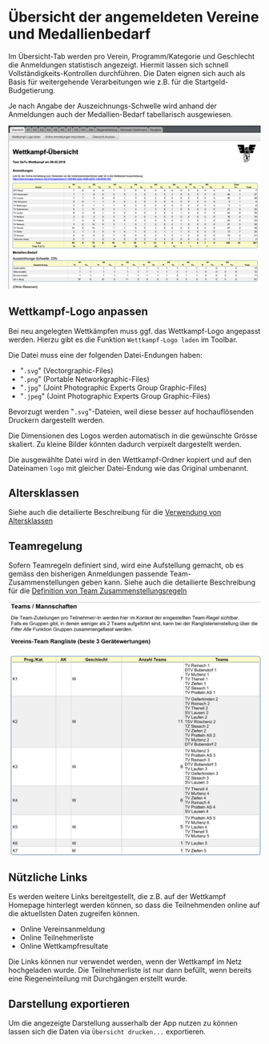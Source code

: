 # Übersicht der angemeldeten Vereine und Medallienbedarf

Im Übersicht-Tab werden pro Verein, Programm/Kategorie und Geschlecht die Anmeldungen statistisch angezeigt. Hiermit lassen sich schnell Vollständigkeits-Kontrollen durchführen. Die Daten eignen sich auch als Basis für weitergehende Verarbeitungen wie z.B. für die Startgeld-Budgetierung.

Je nach Angabe der Auszeichnungs-Schwelle wird anhand der Anmeldungen auch der Medallien-Bedarf tabellarisch ausgewiesen.

![](/assets/wettkampf-uebersicht.png)

## Wettkampf-Logo anpassen

Bei neu angelegten Wettkämpfen muss ggf. das Wettkampf-Logo angepasst werden. Hierzu gibt es die Funktion `Wettkampf-Logo laden` im Toolbar.

Die Datei muss eine der folgenden Datei-Endungen haben:

* "`.svg`" \(Vectorgraphic-Files\)
* "`.png`" \(Portable Networkgraphic-Files\)
* "`.jpg`" \(Joint Photographic Experts Group Graphic-Files\)
* "`.jpeg`" \(Joint Photographic Experts Group Graphic-Files\)

Bevorzugt werden "`.svg`"-Dateien, weil diese besser auf hochauflösenden Druckern dargestellt werden.

Die Dimensionen des Logos werden automatisch in die gewünschte Grösse skaliert. Zu kleine Bilder könnten dadurch verpixelt dargestellt werden.

Die ausgewählte Datei wird in den Wettkampf-Ordner kopiert und auf den Dateinamen `logo` mit gleicher Datei-Endung wie das Original umbenannt.

## Altersklassen

Siehe auch die detailierte Beschreibung für die [Verwendung von Altersklassen](altersklassen.md)

## Teamregelung

Sofern Teamregeln definiert sind, wird eine Aufstellung gemacht, ob es gemäss den bisherigen Anmeldungen passende Team-Zusammenstellungen geben kann.
Siehe auch die detailierte Beschreibung für die [Definition von Team Zusammenstellungsregeln](teamregeln.md)

![](/assets/team-stats.png)

## Nützliche Links

Es werden weitere Links bereitgestellt, die z.B. auf der Wettkampf Homepage hinterlegt werden können, so dass die Teilnehmenden online auf die aktuellsten Daten zugreifen können.

* Online Vereinsanmeldung
* Online Teilnehmerliste
* Online Wettkampfresultate

Die Links können nur verwendet werden, wenn der Wettkampf im Netz hochgeladen wurde. Die Teilnehmerliste ist nur dann befüllt, wenn bereits eine Riegeneinteilung mit Durchgängen erstellt wurde.

## Darstellung exportieren

Um die angezeigte Darstellung ausserhalb der App nutzen zu können lassen sich die Daten via `Übersicht drucken...` exportieren.
